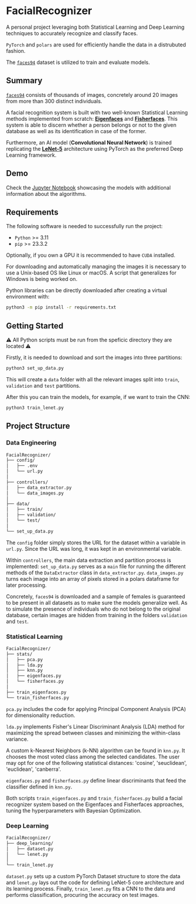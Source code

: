 # FacialRecognizer

A personal project leveraging both Statistical Learning and Deep Learning techniques to accurately recognize and classify faces. 

`PyTorch` and `polars` are used for efficiently handle the data in a distrubuted fashion. 

The <a target="_blank" rel="noopener noreferrer" href="https://cmp.felk.cvut.cz/~spacelib/faces/">`faces94`</a> dataset is utilized to train and evaluate models.

## Summary

<a target="_blank" rel="noopener noreferrer" href="https://cmp.felk.cvut.cz/~spacelib/faces/">`faces94`</a> consists of thousands of images, concretely around 20 images from more than 300 distinct individuals.

A facial recognition system is built with two well-known Statistical Learning methods implemented from scratch: <a href="https://www.face-rec.org/algorithms/PCA/jcn.pdf" target="_blank" rel="noopener noreferrer"><strong>Eigenfaces</strong></a> and 
<a href="https://cseweb.ucsd.edu/classes/wi14/cse152-a/fisherface-pami97.pdf" target="_blank" rel="noopener noreferrer"><strong>Fisherfaces</strong></a>. This system is able to discern whether a person belongs or not to the given database as well as its identification in case of the former.

Furthermore, an AI model (**Convolutional Neural Network**) is trained replicating the <a href="http://vision.stanford.edu/cs598_spring07/papers/Lecun98.pdf" target="_blank" rel="noopener noreferrer"><strong>LeNet-5</strong></a> architecture using PyTorch as the preferred Deep Learning framework.

## Demo

Check the <a href="https://github.com/jose-jaen/FacialRecognizer/blob/main/demo.ipynb" rel="noreferrer noopener" target="_blank">Jupyter Notebook</a> showcasing the models with additional information about the algorithms.

## Requirements

The following software is needed to successfully run the project:

- `Python` >= 3.11
- `pip` >= 23.3.2

Optionally, if you own a GPU it is recommended to have `CUDA` installed.

For downloading and automatically managing the images it is necessary to use a Unix-based OS like Linux or macOS. A script that generalizes for Windows is being worked on.

Python libraries can be directly downloaded after creating a virtual environment with:
```bash
python3 -m pip install -r requirements.txt
```

## Getting Started
:warning: All Python scripts must be run from the speficic directory they are located :warning:

Firstly, it is needed to download and sort the images into three partitions:
```bash
python3 set_up_data.py
```

This will create a `data` folder with all the relevant images split into `train`, `validation` and `test` partitions.

After this you can train the models, for example, if we want to train the CNN:
```bash
python3 train_lenet.py
```

## Project Structure

### Data Engineering

```bash
FacialRecognizer/
├── config/
│   ├── .env
│   └── url.py
│
├── controllers/
│   ├── data_extractor.py
│   └── data_images.py
│     
├── data/
│   ├── train/
│   ├── validation/
│   └── test/
│
└── set_up_data.py
```

The `config` folder simply stores the URL for the dataset within a variable in `url.py`. Since the URL was long, it was kept in an environmental variable.

Within `controllers`, the main data extraction and partition process is implemented: `set_up_data.py` serves as a `main` file for running the different methods of the `DataExtractor` class in `data_extractor.py`. `data_images.py` turns each image into an array of pixels stored in a polars dataframe for later processing.

Concretely, `faces94` is downloaded and a sample of females is guaranteed to be present in all datasets as to make sure the models generalize well. As to simulate the presence of individuals who do not belong to the original database, certain images are hidden from training in the folders `validation` and `test`.

### Statistical Learning

```bash
FacialRecognizer/
├── stats/
│   ├── pca.py
│   ├── lda.py
│   ├── knn.py
│   ├── eigenfaces.py
│   └── fisherfaces.py
│
├── train_eigenfaces.py
└── train_fisherfaces.py
```

`pca.py` includes the code for applying Principal Component Analysis (PCA) for dimensionality reduction. 

`lda.py` implements Fisher's Linear Discriminant Analysis (LDA) method for maximizing the spread between classes and minimizing the within-class variance.

A custom k-Nearest Neighbors (k-NN) algorithm can be found in `knn.py`. It chooses the most voted class among the selected candidates. The user may opt for one of the following statistical distances: 'cosine', 'seuclidean', 'euclidean', 'canberra'.

`eigenfaces.py` and `fisherfaces.py` define linear discriminants that feed the classifier defined in `knn.py`.

Both scripts `train_eigenfaces.py` and `train_fisherfaces.py` build a facial recognizer system based on the Eigenfaces and Fisherfaces approaches, tuning the hyperparameters with Bayesian Optimization.

### Deep Learning
```bash
FacialRecognizer/
├── deep_learning/
│   ├── dataset.py
│   └── lenet.py
│
└── train_lenet.py
```

`dataset.py` sets up a custom PyTorch Dataset structure to store the data and `lenet.py` lays out the code for defining LeNet-5 core architecture and its learning process. Finally, `train_lenet.py` fits a CNN to the data and performs classification, procuring the accuracy on test images.
